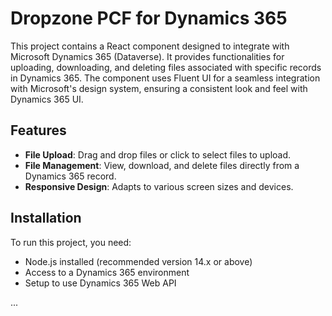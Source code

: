 # Dropzone PCF for Dynamics 365

This project contains a React component designed to integrate with Microsoft Dynamics 365 (Dataverse). It provides functionalities for uploading, downloading, and deleting files associated with specific records in Dynamics 365. The component uses Fluent UI for a seamless integration with Microsoft's design system, ensuring a consistent look and feel with Dynamics 365 UI.

## Features

- **File Upload**: Drag and drop files or click to select files to upload.
- **File Management**: View, download, and delete files directly from a Dynamics 365 record.
- **Responsive Design**: Adapts to various screen sizes and devices.

## Installation

To run this project, you need:
- Node.js installed (recommended version 14.x or above)
- Access to a Dynamics 365 environment
- Setup to use Dynamics 365 Web API

...
